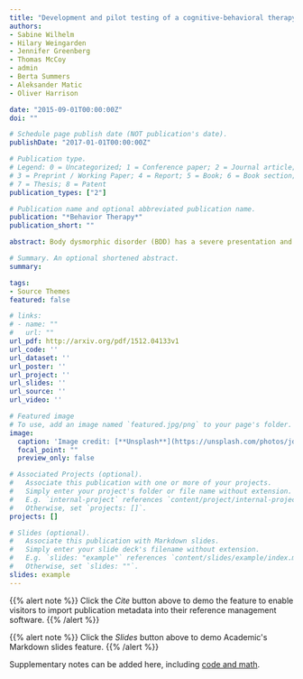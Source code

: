```yaml
---
title: "Development and pilot testing of a cognitive-behavioral therapy digital service for body dysmorphic disorder"
authors:
- Sabine Wilhelm
- Hilary Weingarden
- Jennifer Greenberg
- Thomas McCoy
- admin
- Berta Summers
- Aleksander Matic
- Oliver Harrison

date: "2015-09-01T00:00:00Z"
doi: ""

# Schedule page publish date (NOT publication's date).
publishDate: "2017-01-01T00:00:00Z"

# Publication type.
# Legend: 0 = Uncategorized; 1 = Conference paper; 2 = Journal article;
# 3 = Preprint / Working Paper; 4 = Report; 5 = Book; 6 = Book section;
# 7 = Thesis; 8 = Patent
publication_types: ["2"]

# Publication name and optional abbreviated publication name.
publication: "*Behavior Therapy*"
publication_short: ""

abstract: Body dysmorphic disorder (BDD) has a severe presentation and chronic course when untreated. Although effective BDD treatments exist, most individuals do not have access to them. We therefore developed and pilot tested the first smartphone-delivered individual cognitive-behavioral therapy (CBT) treatment for adults with BDD. The digital service was developed via user-centered design, integrating input from engineering, design, and psychology experts, plus BDD patient consultants. We conducted a 12-week open pilot trial (N = 10) to describe preliminary results for feasibility, acceptability, and treatment outcome. Attrition rates (0%) and feedback on usability and satisfaction indicated that smartphone-based CBT for BDD may be feasible, acceptable, and satisfactory. Initial results suggest that smartphone-based CBT for BDD may hold promise for improving BDD symptom severity, BDD-related insight, functional impairment, and quality of life, as scores from baseline to posttreatment improved with large-to-very large effects; depression improved with a medium effect. Ninety percent of participants were responders at posttreatment and 3-month follow-up. Smartphone-based CBT for BDD may have strong potential as a standardized, low cost, and accessible treatment for this debilitating illness. A test of efficacy is merited as a next step, using a well-powered, randomized control trial design.

# Summary. An optional shortened abstract.
summary: 

tags:
- Source Themes
featured: false

# links:
# - name: ""
#   url: ""
url_pdf: http://arxiv.org/pdf/1512.04133v1
url_code: ''
url_dataset: ''
url_poster: ''
url_project: ''
url_slides: ''
url_source: ''
url_video: ''

# Featured image
# To use, add an image named `featured.jpg/png` to your page's folder. 
image:
  caption: 'Image credit: [**Unsplash**](https://unsplash.com/photos/jdD8gXaTZsc)'
  focal_point: ""
  preview_only: false

# Associated Projects (optional).
#   Associate this publication with one or more of your projects.
#   Simply enter your project's folder or file name without extension.
#   E.g. `internal-project` references `content/project/internal-project/index.md`.
#   Otherwise, set `projects: []`.
projects: []

# Slides (optional).
#   Associate this publication with Markdown slides.
#   Simply enter your slide deck's filename without extension.
#   E.g. `slides: "example"` references `content/slides/example/index.md`.
#   Otherwise, set `slides: ""`.
slides: example
---
```


{{% alert note %}}
Click the *Cite* button above to demo the feature to enable visitors to import publication metadata into their reference management software.
{{% /alert %}}

{{% alert note %}}
Click the *Slides* button above to demo Academic's Markdown slides feature.
{{% /alert %}}

Supplementary notes can be added here, including [code and math](https://sourcethemes.com/academic/docs/writing-markdown-latex/).
